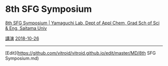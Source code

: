 # 8th SFG Symposium

[8th SFG Symposium | Yamaguchi Lab, Dept of Appl Chem, Grad Sch of Sci & Eng, Saitama Univ](http://www.apc.saitama-u.ac.jp/physchem/PhysChemLab/Sandvox/8th-sfg-symposium.html)

[講演](講演.md)  [2018-10-26](2018-10-26.md) 





----
[Edit](https://github.com/vitroid/vitroid.github.io/edit/master/MD/8th SFG Symposium.md)
